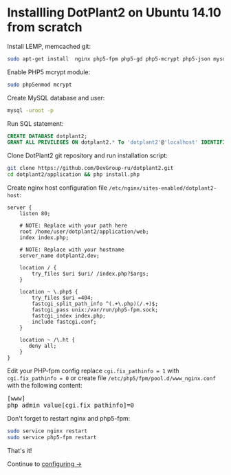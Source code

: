 # Installling DotPlant2 on Ubuntu 14.10 from scratch

Install LEMP, memcached git:

``` bash
sudo apt-get install  nginx php5-fpm php5-gd php5-mcrypt php5-json mysql-server php5-mysql php5-cli php5-memcached memcached php5-curl php5-intl git
```

Enable PHP5 mcrypt module:

``` bash
sudo php5enmod mcrypt
```

Create MySQL database and user:

``` bash
mysql -uroot -p
```

Run SQL statement:

``` SQL
CREATE DATABASE dotplant2;
GRANT ALL PRIVILEGES ON dotplant2.* To 'dotplant2'@'localhost' IDENTIFIED BY 'REPLACE_WITH_YOUR_PASSWORD';
```

Clone DotPlant2 git repository and run installation script:

``` bash
git clone https://github.com/DevGroup-ru/dotplant2.git
cd dotplant2/application && php install.php
```

Create nginx host configuration file `/etc/nginx/sites-enabled/dotplant2-host`:

```
server {
    listen 80;
    
    # NOTE: Replace with your path here
    root /home/user/dotplant2/application/web;
    index index.php;
    
    # NOTE: Replace with your hostname
    server_name dotplant2.dev;

    location / {
        try_files $uri $uri/ /index.php?$args;
    }

    location ~ \.php$ {
        try_files $uri =404;
        fastcgi_split_path_info ^(.+\.php)(/.+)$;
        fastcgi_pass unix:/var/run/php5-fpm.sock;
        fastcgi_index index.php;
        include fastcgi.conf;
    }

    location ~ /\.ht {
       deny all;
    }
}
```


Edit your PHP-fpm config replace `cgi.fix_pathinfo = 1` with `cgi.fix_pathinfo = 0` or create file `/etc/php5/fpm/pool.d/www_nginx.conf` with the following content: 
<pre>
[www]
php_admin_value[cgi.fix_pathinfo]=0
</pre>

Don't forget to restart nginx and php5-fpm: 

``` bash
sudo service nginx restart
sudo service php5-fpm restart
```

That's it!

Continue to [configuring &rarr;](../Configuration.html)